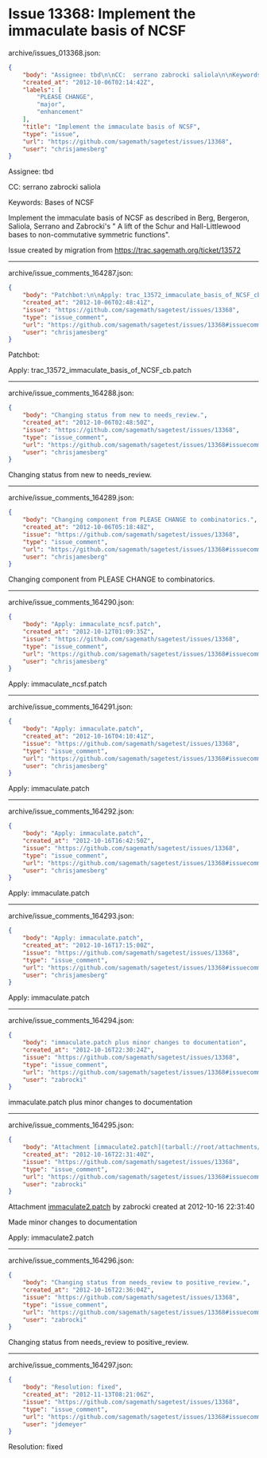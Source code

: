 # Issue 13368: Implement the immaculate basis of NCSF

archive/issues_013368.json:
```json
{
    "body": "Assignee: tbd\n\nCC:  serrano zabrocki saliola\n\nKeywords: Bases of NCSF\n\nImplement the immaculate basis of NCSF as described in Berg, Bergeron, Saliola, Serrano and Zabrocki's \" A lift of the Schur and Hall-Littlewood bases to non-commutative symmetric functions\".\n\nIssue created by migration from https://trac.sagemath.org/ticket/13572\n\n",
    "created_at": "2012-10-06T02:14:42Z",
    "labels": [
        "PLEASE CHANGE",
        "major",
        "enhancement"
    ],
    "title": "Implement the immaculate basis of NCSF",
    "type": "issue",
    "url": "https://github.com/sagemath/sagetest/issues/13368",
    "user": "chrisjamesberg"
}
```
Assignee: tbd

CC:  serrano zabrocki saliola

Keywords: Bases of NCSF

Implement the immaculate basis of NCSF as described in Berg, Bergeron, Saliola, Serrano and Zabrocki's " A lift of the Schur and Hall-Littlewood bases to non-commutative symmetric functions".

Issue created by migration from https://trac.sagemath.org/ticket/13572





---

archive/issue_comments_164287.json:
```json
{
    "body": "Patchbot:\n\nApply: trac_13572_immaculate_basis_of_NCSF_cb.patch",
    "created_at": "2012-10-06T02:48:41Z",
    "issue": "https://github.com/sagemath/sagetest/issues/13368",
    "type": "issue_comment",
    "url": "https://github.com/sagemath/sagetest/issues/13368#issuecomment-164287",
    "user": "chrisjamesberg"
}
```

Patchbot:

Apply: trac_13572_immaculate_basis_of_NCSF_cb.patch



---

archive/issue_comments_164288.json:
```json
{
    "body": "Changing status from new to needs_review.",
    "created_at": "2012-10-06T02:48:50Z",
    "issue": "https://github.com/sagemath/sagetest/issues/13368",
    "type": "issue_comment",
    "url": "https://github.com/sagemath/sagetest/issues/13368#issuecomment-164288",
    "user": "chrisjamesberg"
}
```

Changing status from new to needs_review.



---

archive/issue_comments_164289.json:
```json
{
    "body": "Changing component from PLEASE CHANGE to combinatorics.",
    "created_at": "2012-10-06T05:18:48Z",
    "issue": "https://github.com/sagemath/sagetest/issues/13368",
    "type": "issue_comment",
    "url": "https://github.com/sagemath/sagetest/issues/13368#issuecomment-164289",
    "user": "chrisjamesberg"
}
```

Changing component from PLEASE CHANGE to combinatorics.



---

archive/issue_comments_164290.json:
```json
{
    "body": "Apply: immaculate_ncsf.patch",
    "created_at": "2012-10-12T01:09:35Z",
    "issue": "https://github.com/sagemath/sagetest/issues/13368",
    "type": "issue_comment",
    "url": "https://github.com/sagemath/sagetest/issues/13368#issuecomment-164290",
    "user": "chrisjamesberg"
}
```

Apply: immaculate_ncsf.patch



---

archive/issue_comments_164291.json:
```json
{
    "body": "Apply: immaculate.patch",
    "created_at": "2012-10-16T04:10:41Z",
    "issue": "https://github.com/sagemath/sagetest/issues/13368",
    "type": "issue_comment",
    "url": "https://github.com/sagemath/sagetest/issues/13368#issuecomment-164291",
    "user": "chrisjamesberg"
}
```

Apply: immaculate.patch



---

archive/issue_comments_164292.json:
```json
{
    "body": "Apply: immaculate.patch",
    "created_at": "2012-10-16T16:42:50Z",
    "issue": "https://github.com/sagemath/sagetest/issues/13368",
    "type": "issue_comment",
    "url": "https://github.com/sagemath/sagetest/issues/13368#issuecomment-164292",
    "user": "chrisjamesberg"
}
```

Apply: immaculate.patch



---

archive/issue_comments_164293.json:
```json
{
    "body": "Apply: immaculate.patch",
    "created_at": "2012-10-16T17:15:00Z",
    "issue": "https://github.com/sagemath/sagetest/issues/13368",
    "type": "issue_comment",
    "url": "https://github.com/sagemath/sagetest/issues/13368#issuecomment-164293",
    "user": "chrisjamesberg"
}
```

Apply: immaculate.patch



---

archive/issue_comments_164294.json:
```json
{
    "body": "immaculate.patch plus minor changes to documentation",
    "created_at": "2012-10-16T22:30:24Z",
    "issue": "https://github.com/sagemath/sagetest/issues/13368",
    "type": "issue_comment",
    "url": "https://github.com/sagemath/sagetest/issues/13368#issuecomment-164294",
    "user": "zabrocki"
}
```

immaculate.patch plus minor changes to documentation



---

archive/issue_comments_164295.json:
```json
{
    "body": "Attachment [immaculate2.patch](tarball://root/attachments/some-uuid/ticket13572/immaculate2.patch) by zabrocki created at 2012-10-16 22:31:40\n\nMade minor changes to documentation\n\nApply: immaculate2.patch",
    "created_at": "2012-10-16T22:31:40Z",
    "issue": "https://github.com/sagemath/sagetest/issues/13368",
    "type": "issue_comment",
    "url": "https://github.com/sagemath/sagetest/issues/13368#issuecomment-164295",
    "user": "zabrocki"
}
```

Attachment [immaculate2.patch](tarball://root/attachments/some-uuid/ticket13572/immaculate2.patch) by zabrocki created at 2012-10-16 22:31:40

Made minor changes to documentation

Apply: immaculate2.patch



---

archive/issue_comments_164296.json:
```json
{
    "body": "Changing status from needs_review to positive_review.",
    "created_at": "2012-10-16T22:36:04Z",
    "issue": "https://github.com/sagemath/sagetest/issues/13368",
    "type": "issue_comment",
    "url": "https://github.com/sagemath/sagetest/issues/13368#issuecomment-164296",
    "user": "zabrocki"
}
```

Changing status from needs_review to positive_review.



---

archive/issue_comments_164297.json:
```json
{
    "body": "Resolution: fixed",
    "created_at": "2012-11-13T08:21:06Z",
    "issue": "https://github.com/sagemath/sagetest/issues/13368",
    "type": "issue_comment",
    "url": "https://github.com/sagemath/sagetest/issues/13368#issuecomment-164297",
    "user": "jdemeyer"
}
```

Resolution: fixed

